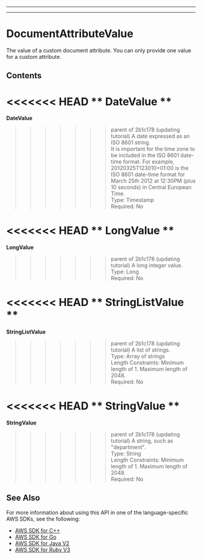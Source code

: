 --------

--------

# DocumentAttributeValue<a name="API_DocumentAttributeValue"></a>

The value of a custom document attribute\. You can only provide one value for a custom attribute\.

## Contents<a name="API_DocumentAttributeValue_Contents"></a>

<<<<<<< HEAD
 ** DateValue **   <a name="Kendra-Type-DocumentAttributeValue-DateValue"></a>
=======
 **DateValue**   <a name="Kendra-Type-DocumentAttributeValue-DateValue"></a>
>>>>>>> parent of 2b1c178 (updating tutorial)
A date expressed as an ISO 8601 string\.  
It is important for the time zone to be included in the ISO 8601 date\-time format\. For example, 20120325T123010\+01:00 is the ISO 8601 date\-time format for March 25th 2012 at 12:30PM \(plus 10 seconds\) in Central European Time\.  
Type: Timestamp  
Required: No

<<<<<<< HEAD
 ** LongValue **   <a name="Kendra-Type-DocumentAttributeValue-LongValue"></a>
=======
 **LongValue**   <a name="Kendra-Type-DocumentAttributeValue-LongValue"></a>
>>>>>>> parent of 2b1c178 (updating tutorial)
A long integer value\.  
Type: Long  
Required: No

<<<<<<< HEAD
 ** StringListValue **   <a name="Kendra-Type-DocumentAttributeValue-StringListValue"></a>
=======
 **StringListValue**   <a name="Kendra-Type-DocumentAttributeValue-StringListValue"></a>
>>>>>>> parent of 2b1c178 (updating tutorial)
A list of strings\.   
Type: Array of strings  
Length Constraints: Minimum length of 1\. Maximum length of 2048\.  
Required: No

<<<<<<< HEAD
 ** StringValue **   <a name="Kendra-Type-DocumentAttributeValue-StringValue"></a>
=======
 **StringValue**   <a name="Kendra-Type-DocumentAttributeValue-StringValue"></a>
>>>>>>> parent of 2b1c178 (updating tutorial)
A string, such as "department"\.  
Type: String  
Length Constraints: Minimum length of 1\. Maximum length of 2048\.  
Required: No

## See Also<a name="API_DocumentAttributeValue_SeeAlso"></a>

For more information about using this API in one of the language\-specific AWS SDKs, see the following:
+  [ AWS SDK for C\+\+](https://docs.aws.amazon.com/goto/SdkForCpp/kendra-2019-02-03/DocumentAttributeValue) 
+  [ AWS SDK for Go](https://docs.aws.amazon.com/goto/SdkForGoV1/kendra-2019-02-03/DocumentAttributeValue) 
+  [ AWS SDK for Java V2](https://docs.aws.amazon.com/goto/SdkForJavaV2/kendra-2019-02-03/DocumentAttributeValue) 
+  [ AWS SDK for Ruby V3](https://docs.aws.amazon.com/goto/SdkForRubyV3/kendra-2019-02-03/DocumentAttributeValue) 